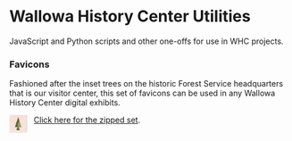 # Wallowa History Center Utilities
JavaScript and Python scripts and other one-offs for use in WHC projects.

### Favicons

Fashioned after the inset trees on the historic Forest Service headquarters that is our visitor center, this set of favicons can be used in any Wallowa History Center digital exhibits. 

<img src="favicons/favicon-32x32.png" align="top"> &nbsp; [Click here for the zipped set](https://github.com/wallowadigitalexhibits/whc-utilities/blob/main/favicons/favicons.zip?raw=true).


